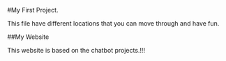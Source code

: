 #My First Project.

This file have different locations that you can move through and have fun.

##My Website

This website is based on the chatbot projects.!!!

